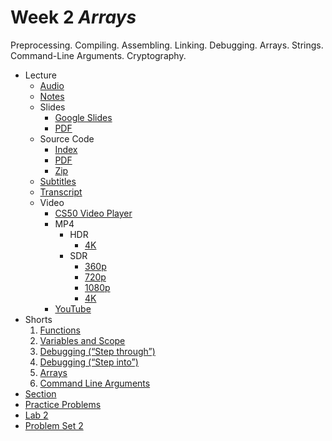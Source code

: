 # Week 2 *Arrays*


Preprocessing. Compiling. Assembling. Linking. Debugging. Arrays. Strings. Command-Line Arguments. Cryptography.



* Lecture
	+ [Audio](https://cdn.cs50.net/2022/fall/lectures/2/lecture2.mp3)
	+ [Notes](Lecture/Notes.md)
	+ Slides
		- [Google Slides](https://docs.google.com/presentation/d/1HBQcIKeQUy-kK_WW8G2bABTJu94bAdfgyZRaJbR0lbE/edit?usp=sharing)
		- [PDF](https://cdn.cs50.net/2022/fall/lectures/2/lecture2.pdf)
	+ Source Code
		- [Index](https://cdn.cs50.net/2022/fall/lectures/2/src2/)
		- [PDF](https://cdn.cs50.net/2022/fall/lectures/2/src2.pdf)
		- [Zip](https://cdn.cs50.net/2022/fall/lectures/2/src2.zip)
	+ [Subtitles](https://cdn.cs50.net/2022/fall/lectures/2/lang/en/lecture2.srt)
	+ [Transcript](Lecture/Transcript.txt)
	+ Video
		- [CS50 Video Player](https://video.cs50.io/XmYnsO7iSI8?screen=5YGV1hcM_MY)
		- MP4
			* HDR
				+ [4K](https://cdn.cs50.net/2022/fall/lectures/2/lecture2-4k-hdr.mp4)
			* SDR
				+ [360p](https://cdn.cs50.net/2022/fall/lectures/2/lecture2-360p.mp4)
				+ [720p](https://cdn.cs50.net/2022/fall/lectures/2/lecture2-720p.mp4)
				+ [1080p](https://cdn.cs50.net/2022/fall/lectures/2/lecture2-1080p.mp4)
				+ [4K](https://cdn.cs50.net/2022/fall/lectures/2/lecture2-4k.mp4)
		- [YouTube](https://youtu.be/XmYnsO7iSI8)
* Shorts
	1. [Functions](../../shorts/functions/)
	2. [Variables and Scope](../../shorts/variables_and_scope/)
	3. [Debugging (“Step through”)](../../shorts/debugging_step_through/)
	4. [Debugging (“Step into”)](../../shorts/debugging_step_into/)
	5. [Arrays](../../shorts/arrays/)
	6. [Command Line Arguments](../../shorts/command_line_arguments/)
* [Section](../../sections/2/)
* [Practice Problems](Practice_Problems/Practice_Problems.md)
* [Lab 2](Lab_2.md)
* [Problem Set 2](../../psets/2/)







